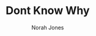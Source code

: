 ---
layout: post
title: Dont Know Why
author: Norah Jones
language: "Français"
image:
  artist: norah-jones.png
---
